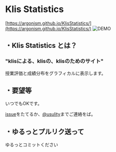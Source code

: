 # Klis Statistics

[https://argonism.github.io/KlisStatistics/](https://argonism.github.io/KlisStatistics/)
![DEMO](https://argonism.github.io/KlisStatistics/img/klisstatistcs.gif)

## ・Klis Statistics とは？

### __"klisによる、klisの、klisのためのサイト"__

授業評価と成績分布をグラフィカルに表示します。

## ・要望等

いつでもOKです。

[issue](https://github.com/argonism/KlisStatistics/issues)をたてるか、[@usulity](https://twitter.com/usulity)までご連絡をば。

## ・ゆるっとプルリク送って

ゆるっとコミットください

